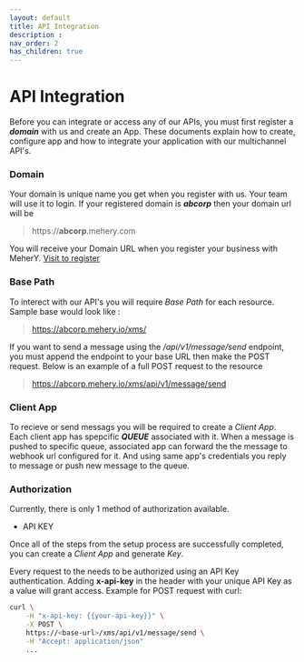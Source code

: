 ```yaml
---
layout: default
title: API Integration
description : 
nav_order: 2
has_children: true
---
```

# API Integration
Before you can integrate or access any of our APIs, you must first register a **_domain_** with us and create an App. These documents explain how to create, configure app and how to integrate your application with our multichannel API's.

### Domain
Your domain is unique name you get when you register with us. Your team will use it to login.
If your registered domain is **_abcorp_** then your domain url will be 
> https://**abcorp**.mehery.com

You will receive your Domain URL when you register your business with MeherY. [Visit to register](https://app.mehery.com/partner/auth/register)

### Base Path
To interect with our API's you will require _Base Path_ for each resource. Sample base would look like : 
 >  https://abcorp.mehery.io/xms/

 If you want to send a message using the  _/api/v1/message/send_  endpoint, you must append the endpoint to your base URL then make the POST request. Below is an example of a full POST request to the resource
 > https://abcorp.mehery.io/xms/api/v1/message/send


### Client App
To recieve or send messags you will be required to create a _Client App_. Each client app has spepcific _**QUEUE**_ associated with it. When a message is pushed to specific queue, associated app can forward the the message to webhook url configured for it. And using same app's credentials you reply to message or push new message to the queue.


### Authorization
Currently, there is only 1 method of authorization available. 
 * API KEY

Once all of the steps from the setup process are successfully completed, you can create a _Client App_ and generate _Key_. 

Every request to the needs to be authorized using an API Key authentication. Adding **x-api-key** in the header with your unique API Key as a value will grant access.
Example for POST request with curl:
```bash
curl \
    -H "x-api-key: {{your-api-key}}" \
    -X POST \
    https://<base-url>/xms/api/v1/message/send \
    -H "Accept: application/json"
    ...
```



